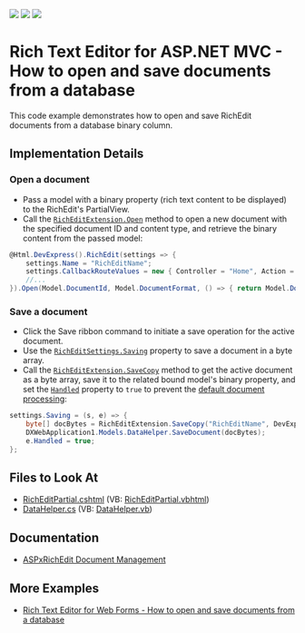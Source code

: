 <!-- default badges list -->
![](https://img.shields.io/endpoint?url=https://codecentral.devexpress.com/api/v1/VersionRange/128553200/16.1.9%2B)
[![](https://img.shields.io/badge/Open_in_DevExpress_Support_Center-FF7200?style=flat-square&logo=DevExpress&logoColor=white)](https://supportcenter.devexpress.com/ticket/details/T352035)
[![](https://img.shields.io/badge/📖_How_to_use_DevExpress_Examples-e9f6fc?style=flat-square)](https://docs.devexpress.com/GeneralInformation/403183)
<!-- default badges end -->
# Rich Text Editor for ASP.NET MVC - How to open and save documents from a database

This code example demonstrates how to open and save RichEdit documents from a database binary column.

## Implementation Details

### Open a document

* Pass a model with a binary property (rich text content to be displayed) to the RichEdit's PartialView.
* Call the [`RichEditExtension.Open`](https://docs.devexpress.com/AspNetMvc/DevExpress.Web.Mvc.RichEditExtension.Open.overloads) method to open a new document with the specified document ID and content type, and retrieve the binary content from the passed model:

```cs
@Html.DevExpress().RichEdit(settings => {
    settings.Name = "RichEditName";
    settings.CallbackRouteValues = new { Controller = "Home", Action = "RichEditPartial" };
    //...
}).Open(Model.DocumentId, Model.DocumentFormat, () => { return Model.Document; }).GetHtml()
```
### Save a document

* Click the Save ribbon command to initiate a save operation for the active document.
* Use the [`RichEditSettings.Saving`](https://docs.devexpress.com/AspNetMvc/DevExpress.Web.Mvc.RichEditSettings.Saving) property to save a document in a byte array.
* Call the [`RichEditExtension.SaveCopy`](https://docs.devexpress.com/AspNetMvc/DevExpress.Web.Mvc.RichEditExtension.SaveCopy.overloads) method to get the active document as a byte array, save it to the related bound model's binary property, and set the [`Handled`](https://docs.devexpress.com/AspNet/DevExpress.Web.Office.DocumentSavingEventArgs.Handled) property to `true` to prevent the [default document processing](https://docs.devexpress.com/AspNet/403545/components/rich-text-editor/document-management/save-a-document):

```cs
settings.Saving = (s, e) => {
    byte[] docBytes = RichEditExtension.SaveCopy("RichEditName", DevExpress.XtraRichEdit.DocumentFormat.Rtf);
    DXWebApplication1.Models.DataHelper.SaveDocument(docBytes);
    e.Handled = true;
};
```

## Files to Look At
<!-- default file list -->
- [RichEditPartial.cshtml](./CS/DXWebApplication1/Views/Home/RichEditPartial.cshtml) (VB: [RichEditPartial.vbhtml](./VB/DXWebApplication1/Views/Home/RichEditPartial.vbhtml))
- [DataHelper.cs](./CS/DXWebApplication1/Models/DataHelper.cs) (VB: [DataHelper.vb](./VB/DXWebApplication1/Models/DataHelper.vb))
<!-- default file list end -->

## Documentation
- [ASPxRichEdit Document Management](https://docs.devexpress.com/AspNet/401562/components/rich-text-editor/document-management)

## More Examples
- [Rich Text Editor for Web Forms - How to open and save documents from a database](https://github.com/DevExpress-Examples/aspxrichedit-how-to-save-and-load-documents-from-a-database-t352034)
